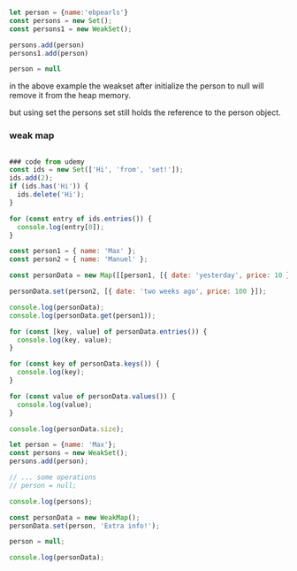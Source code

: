 ```js

let person = {name:'ebpearls'}
const persons = new Set();
const persons1 = new WeakSet();

persons.add(person)
persons1.add(person)

person = null
```

in the above example the weakset after initialize the person to null will remove it from the heap memory.

but using set the persons set still holds the reference to the person object.

### weak map
```js

### code from udemy
const ids = new Set(['Hi', 'from', 'set!']);
ids.add(2);
if (ids.has('Hi')) {
  ids.delete('Hi');
}

for (const entry of ids.entries()) {
  console.log(entry[0]);
}

const person1 = { name: 'Max' };
const person2 = { name: 'Manuel' };

const personData = new Map([[person1, [{ date: 'yesterday', price: 10 }]]]);

personData.set(person2, [{ date: 'two weeks ago', price: 100 }]);

console.log(personData);
console.log(personData.get(person1));

for (const [key, value] of personData.entries()) {
  console.log(key, value);
}

for (const key of personData.keys()) {
  console.log(key);
}

for (const value of personData.values()) {
  console.log(value);
}

console.log(personData.size);

let person = {name: 'Max'};
const persons = new WeakSet();
persons.add(person);

// ... some operations
// person = null;

console.log(persons);

const personData = new WeakMap();
personData.set(person, 'Extra info!');

person = null;

console.log(personData);

```